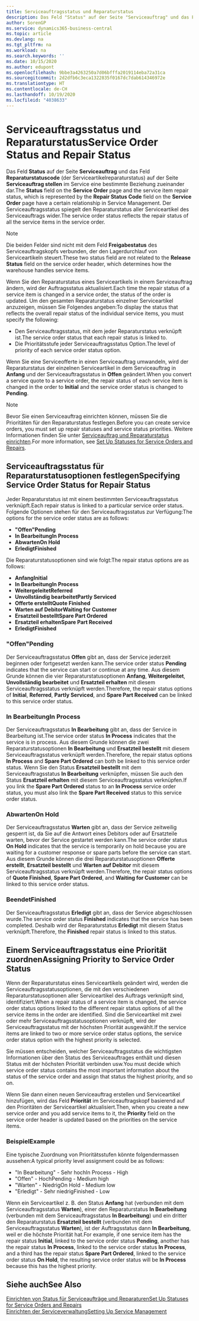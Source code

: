 ```yaml
---
title: Serviceauftragsstatus und Reparaturstatus
description: Das Feld "Status" auf der Seite "Serviceauftrag" und das Feld "Reparaturstatuscode" (der Serviceartikelreparaturstatus) auf der Seite "Serviceauftrag stellen" im Service eine bestimmte Beziehung zueinander dar. Der Serviceauftragsstatus spiegelt den Reparaturstatus aller Serviceartikel des Serviceauftrags wider.
author: SorenGP
ms.service: dynamics365-business-central
ms.topic: article
ms.devlang: na
ms.tgt_pltfrm: na
ms.workload: na
ms.search.keywords: ''
ms.date: 10/15/2020
ms.author: edupont
ms.openlocfilehash: 9bbe3a4263250a7d06bfffa2019114eba72a31ca
ms.sourcegitcommit: 2d2dfb6c3eca1322835f0167dc7dab614346972e
ms.translationtype: HT
ms.contentlocale: de-CH
ms.lasthandoff: 10/19/2020
ms.locfileid: "4038633"
---
```

# <a name="service-order-status-and-repair-status"></a><span data-ttu-id="ccb89-104">Serviceauftragsstatus und Reparaturstatus</span><span class="sxs-lookup"><span data-stu-id="ccb89-104">Service Order Status and Repair Status</span></span>

<span data-ttu-id="ccb89-105">Das Feld **Status** auf der Seite **Serviceauftrag** und das Feld **Reparaturstatuscode** (der Serviceartikelreparaturstatus) auf der Seite **Serviceauftrag stellen** im Service eine bestimmte Beziehung zueinander dar.</span><span class="sxs-lookup"><span data-stu-id="ccb89-105">The **Status** field on the **Service Order** page and the service item repair status, which is represented by the **Repair Status Code** field on the **Service Order** page have a certain relationship in Service Management.</span></span> <span data-ttu-id="ccb89-106">Der Serviceauftragsstatus spiegelt den Reparaturstatus aller Serviceartikel des Serviceauftrags wider.</span><span class="sxs-lookup"><span data-stu-id="ccb89-106">The service order status reflects the repair status of all the service items in the service order.</span></span>  

> [!NOTE]  
> <span data-ttu-id="ccb89-107">Die beiden Felder sind nicht mit dem Feld **Freigabestatus** des Serviceauftragskopfs verbunden, der den Lagerdurchlauf von Serviceartikeln steuert.</span><span class="sxs-lookup"><span data-stu-id="ccb89-107">These two status field are not related to the **Release Status** field on the service order header, which determines how the warehouse handles service items.</span></span>  

<span data-ttu-id="ccb89-108">Wenn Sie den Reparaturstatus eines Serviceartikels in einem Serviceauftrag ändern, wird der Auftragsstatus aktualisiert.</span><span class="sxs-lookup"><span data-stu-id="ccb89-108">Each time the repair status of a service item is changed in a service order, the status of the order is updated.</span></span> <span data-ttu-id="ccb89-109">Um den gesamten Reparaturstatus einzelner Serviceartikel anzuzeigen, müssen Sie Folgendes angeben:</span><span class="sxs-lookup"><span data-stu-id="ccb89-109">To display the status that reflects the overall repair status of the individual service items, you must specify the following:</span></span>  

* <span data-ttu-id="ccb89-110">Den Serviceauftragsstatus, mit dem jeder Reparaturstatus verknüpft ist.</span><span class="sxs-lookup"><span data-stu-id="ccb89-110">The service order status that each repair status is linked to.</span></span>  
* <span data-ttu-id="ccb89-111">Die Prioritätsstufe jeder Serviceauftragsstatus Option.</span><span class="sxs-lookup"><span data-stu-id="ccb89-111">The level of priority of each service order status option.</span></span>  

<span data-ttu-id="ccb89-112">Wenn Sie eine Serviceofferte in einen Serviceauftrag umwandeln, wird der Reparaturstatus der einzelnen Serviceartikel in dem Serviceauftrag in **Anfang** und der Serviceauftragsstatus in **Offen** geändert.</span><span class="sxs-lookup"><span data-stu-id="ccb89-112">When you convert a service quote to a service order, the repair status of each service item is changed in the order to **Initial** and the service order status is changed to **Pending**.</span></span>  

> [!NOTE]
> <span data-ttu-id="ccb89-113">Bevor Sie einen Serviceauftrag einrichten können, müssen Sie die Prioritäten für den Reparaturstatus festlegen.</span><span class="sxs-lookup"><span data-stu-id="ccb89-113">Before you can create service orders, you must set up repair statuses and service status priorities.</span></span> <span data-ttu-id="ccb89-114">Weitere Informationen finden Sie unter [Serviceauftrag und Reparaturstatus einrichten](service-order-repair-status.md).</span><span class="sxs-lookup"><span data-stu-id="ccb89-114">For more information, see [Set Up Statuses for Service Orders and Repairs](service-order-repair-status.md).</span></span>

## <a name="specifying-service-order-status-for-repair-status"></a><span data-ttu-id="ccb89-115">Serviceauftragsstatus für Reparaturstatusoptionen festlegen</span><span class="sxs-lookup"><span data-stu-id="ccb89-115">Specifying Service Order Status for Repair Status</span></span>

<span data-ttu-id="ccb89-116">Jeder Reparaturstatus ist mit einem bestimmten Serviceauftragsstatus verknüpft.</span><span class="sxs-lookup"><span data-stu-id="ccb89-116">Each repair status is linked to a particular service order status.</span></span> <span data-ttu-id="ccb89-117">Folgende Optionen stehen für den Serviceauftragsstatus zur Verfügung:</span><span class="sxs-lookup"><span data-stu-id="ccb89-117">The options for the service order status are as follows:</span></span>

* <span data-ttu-id="ccb89-118">**"Offen"**</span><span class="sxs-lookup"><span data-stu-id="ccb89-118">**Pending**</span></span>
* <span data-ttu-id="ccb89-119">**In Bearbeitung**</span><span class="sxs-lookup"><span data-stu-id="ccb89-119">**In Process**</span></span>
* <span data-ttu-id="ccb89-120">**Abwarten**</span><span class="sxs-lookup"><span data-stu-id="ccb89-120">**On Hold**</span></span>
* <span data-ttu-id="ccb89-121">**Erledigt**</span><span class="sxs-lookup"><span data-stu-id="ccb89-121">**Finished**</span></span>

<span data-ttu-id="ccb89-122">Die Reparaturstatusoptionen sind wie folgt:</span><span class="sxs-lookup"><span data-stu-id="ccb89-122">The repair status options are as follows:</span></span>

* <span data-ttu-id="ccb89-123">**Anfang**</span><span class="sxs-lookup"><span data-stu-id="ccb89-123">**Initial**</span></span>
* <span data-ttu-id="ccb89-124">**In Bearbeitung**</span><span class="sxs-lookup"><span data-stu-id="ccb89-124">**In Process**</span></span>
* <span data-ttu-id="ccb89-125">**Weitergeleitet**</span><span class="sxs-lookup"><span data-stu-id="ccb89-125">**Referred**</span></span>
* <span data-ttu-id="ccb89-126">**Unvollständig bearbeitet**</span><span class="sxs-lookup"><span data-stu-id="ccb89-126">**Partly Serviced**</span></span>
* <span data-ttu-id="ccb89-127">**Offerte erstellt**</span><span class="sxs-lookup"><span data-stu-id="ccb89-127">**Quote Finished**</span></span>
* <span data-ttu-id="ccb89-128">**Warten auf Debitor**</span><span class="sxs-lookup"><span data-stu-id="ccb89-128">**Waiting for Customer**</span></span>
* <span data-ttu-id="ccb89-129">**Ersatzteil bestellt**</span><span class="sxs-lookup"><span data-stu-id="ccb89-129">**Spare Part Ordered**</span></span>
* <span data-ttu-id="ccb89-130">**Ersatzteil erhalten**</span><span class="sxs-lookup"><span data-stu-id="ccb89-130">**Spare Part Received**</span></span>
* <span data-ttu-id="ccb89-131">**Erledigt**</span><span class="sxs-lookup"><span data-stu-id="ccb89-131">**Finished**</span></span>  

### <a name="pending"></a><span data-ttu-id="ccb89-132">"Offen"</span><span class="sxs-lookup"><span data-stu-id="ccb89-132">Pending</span></span>

<span data-ttu-id="ccb89-133">Der Serviceauftragsstatus **Offen** gibt an, dass der Service jederzeit beginnen oder fortgesetzt werden kann.</span><span class="sxs-lookup"><span data-stu-id="ccb89-133">The service order status **Pending** indicates that the service can start or continue at any time.</span></span> <span data-ttu-id="ccb89-134">Aus diesem Grunde können die vier Reparaturstatusoptionen **Anfang**, **Weitergeleitet**, **Unvollständig bearbeitet** und **Ersatzteil erhalten** mit diesem Serviceauftragsstatus verknüpft werden.</span><span class="sxs-lookup"><span data-stu-id="ccb89-134">Therefore, the repair status options of **Initial**, **Referred**, **Partly Serviced**, and **Spare Part Received** can be linked to this service order status.</span></span>  

### <a name="in-process"></a><span data-ttu-id="ccb89-135">In Bearbeitung</span><span class="sxs-lookup"><span data-stu-id="ccb89-135">In Process</span></span>

<span data-ttu-id="ccb89-136">Der Serviceauftragsstatus **In Bearbeitung** gibt an, dass der Service in Bearbeitung ist.</span><span class="sxs-lookup"><span data-stu-id="ccb89-136">The service order status **In Process** indicates that the service is in process.</span></span> <span data-ttu-id="ccb89-137">Aus diesem Grunde können die zwei Reparaturstatusoptionen **In Bearbeitung** und **Ersatzteil bestellt** mit diesem Serviceauftragsstatus verknüpft werden.</span><span class="sxs-lookup"><span data-stu-id="ccb89-137">Therefore, the repair status options **In Process** and **Spare Part Ordered** can both be linked to this service order status.</span></span> <span data-ttu-id="ccb89-138">Wenn Sie den Status **Ersatzteil bestellt** mit dem Serviceauftragsstatus **In Bearbeitung** verknüpfen, müssen Sie auch den Status **Ersatzteil erhalten** mit diesem Serviceauftragsstatus verknüpfen.</span><span class="sxs-lookup"><span data-stu-id="ccb89-138">If you link the **Spare Part Ordered** status to an **In Process** service order status, you must also link the **Spare Part Received** status to this service order status.</span></span>  

### <a name="on-hold"></a><span data-ttu-id="ccb89-139">Abwarten</span><span class="sxs-lookup"><span data-stu-id="ccb89-139">On Hold</span></span>

<span data-ttu-id="ccb89-140">Der Serviceauftragsstatus **Warten** gibt an, dass der Service zeitweilig gesperrt ist, da Sie auf die Antwort eines Debitors oder auf Ersatzteile warten, bevor der Service gestartet werden kann.</span><span class="sxs-lookup"><span data-stu-id="ccb89-140">The service order status **On Hold** indicates that the service is temporarily on hold because you are waiting for a customer response or spare parts before the service can start.</span></span> <span data-ttu-id="ccb89-141">Aus diesem Grunde können die drei Reparaturstatusoptionen **Offerte erstellt**, **Ersatzteil bestellt** und **Warten auf Debitor** mit diesem Serviceauftragsstatus verknüpft werden.</span><span class="sxs-lookup"><span data-stu-id="ccb89-141">Therefore, the repair status options of **Quote Finished**, **Spare Part Ordered**, and **Waiting for Customer** can be linked to this service order status.</span></span>  

### <a name="finished"></a><span data-ttu-id="ccb89-142">Beendet</span><span class="sxs-lookup"><span data-stu-id="ccb89-142">Finished</span></span>

<span data-ttu-id="ccb89-143">Der Serviceauftragsstatus **Erledigt** gibt an, dass der Service abgeschlossen wurde.</span><span class="sxs-lookup"><span data-stu-id="ccb89-143">The service order status **Finished** indicates that the service has been completed.</span></span> <span data-ttu-id="ccb89-144">Deshalb wird der Reparaturstatus **Erledigt** mit diesem Status verknüpft.</span><span class="sxs-lookup"><span data-stu-id="ccb89-144">Therefore, the **Finished** repair status is linked to this status.</span></span>  

## <a name="assigning-priority-to-service-order-status"></a><span data-ttu-id="ccb89-145">Einem Serviceauftragsstatus eine Priorität zuordnen</span><span class="sxs-lookup"><span data-stu-id="ccb89-145">Assigning Priority to Service Order Status</span></span>

<span data-ttu-id="ccb89-146">Wenn der Reparaturstatus eines Serviceartikels geändert wird, werden die Serviceauftragsstatusoptionen, die mit den verschiedenen Reparaturstatusoptionen aller Serviceartikel des Auftrags verknüpft sind, identifiziert.</span><span class="sxs-lookup"><span data-stu-id="ccb89-146">When a repair status of a service item is changed, the service order status options linked to the different repair status options of all the service items in the order are identified.</span></span> <span data-ttu-id="ccb89-147">Sind die Serviceartikel mit zwei oder mehr Serviceauftragsstatusoptionen verknüpft, wird der Serviceauftragsstatus mit der höchsten Priorität ausgewählt.</span><span class="sxs-lookup"><span data-stu-id="ccb89-147">If the service items are linked to two or more service order status options, the service order status option with the highest priority is selected.</span></span>  

<span data-ttu-id="ccb89-148">Sie müssen entscheiden, welcher Serviceauftragsstatus die wichtigsten Informationen über den Status des Serviceauftrages enthält und diesen Status mit der höchsten Priorität verbinden usw.</span><span class="sxs-lookup"><span data-stu-id="ccb89-148">You must decide which service order status contains the most important information about the status of the service order and assign that status the highest priority, and so on.</span></span>  

<span data-ttu-id="ccb89-149">Wenn Sie dann einen neuen Serviceauftrag erstellen und Serviceartikel hinzufügen, wird das Feld **Priorität** im Serviceauftragskopf basierend auf den Prioritäten der Serviceartikel aktualisiert.</span><span class="sxs-lookup"><span data-stu-id="ccb89-149">Then, when you create a new service order and you add service items to it, the **Priority** field on the service order header is updated based on the priorities on the service items.</span></span>  

### <a name="example"></a><span data-ttu-id="ccb89-150">Beispiel</span><span class="sxs-lookup"><span data-stu-id="ccb89-150">Example</span></span>

<span data-ttu-id="ccb89-151">Eine typische Zuordnung von Prioritätsstufen könnte folgendermassen aussehen:</span><span class="sxs-lookup"><span data-stu-id="ccb89-151">A typical priority level assignment could be as follows:</span></span>  

* <span data-ttu-id="ccb89-152">"In Bearbeitung" - Sehr hoch</span><span class="sxs-lookup"><span data-stu-id="ccb89-152">In Process - High</span></span>  
* <span data-ttu-id="ccb89-153">"Offen" - Hoch</span><span class="sxs-lookup"><span data-stu-id="ccb89-153">Pending - Medium high</span></span>  
* <span data-ttu-id="ccb89-154">"Warten" - Niedrig</span><span class="sxs-lookup"><span data-stu-id="ccb89-154">On Hold - Medium low</span></span>  
* <span data-ttu-id="ccb89-155">"Erledigt" - Sehr niedrig</span><span class="sxs-lookup"><span data-stu-id="ccb89-155">Finished - Low</span></span>  

<span data-ttu-id="ccb89-156">Wenn ein Serviceartikel z. B. den Status **Anfang** hat (verbunden mit dem Serviceauftragsstatus **Warten**), einer den Reparaturstatus **In Bearbeitung** (verbunden mit dem Serviceauftragsstatus **In Bearbeitung**) und ein dritter den Reparaturstatus **Ersatzteil bestellt** (verbunden mit dem Serviceauftragsstatus **Warten**), ist der Auftragsstatus dann **In Bearbeitung**, weil er die höchste Priorität hat.</span><span class="sxs-lookup"><span data-stu-id="ccb89-156">For example, if one service item has the repair status **Initial**, linked to the service order status **Pending**, another has the repair status **In Process**, linked to the service order status **In Process**, and a third has the repair status **Spare Part Ordered**, linked to the service order status **On Hold**, the resulting service order status will be **In Process** because this has the highest priority.</span></span>  

## <a name="see-also"></a><span data-ttu-id="ccb89-157">Siehe auch</span><span class="sxs-lookup"><span data-stu-id="ccb89-157">See Also</span></span>

[<span data-ttu-id="ccb89-158">Einrichten von Status für Serviceaufträge und Reparaturen</span><span class="sxs-lookup"><span data-stu-id="ccb89-158">Set Up Statuses for Service Orders and Repairs</span></span>](service-order-repair-status.md)  
[<span data-ttu-id="ccb89-159">Einrichten der Serviceverwaltung</span><span class="sxs-lookup"><span data-stu-id="ccb89-159">Setting Up Service Management</span></span>](service-setup-service.md)  
